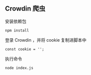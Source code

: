 ## Crowdin 爬虫
安装依赖包
```
npm install
```

登录 Crowdin ，并将 cookie 复制进脚本中
```
const cookie = '';
```

执行命令
```
node index.js
```
